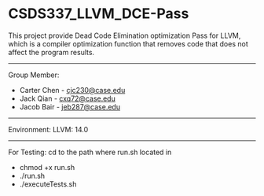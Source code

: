 # CSDS337_LLVM_DCE-Pass

This project provide Dead Code Elimination optimization Pass for LLVM, which is a compiler optimization function that removes code that does not affect the program results.


---
Group Member:
- Carter Chen - cjc230@case.edu
- Jack Qian - cxq72@case.edu
- Jacob Bair - jeb287@case.edu

---

Environment:
LLVM: 14.0

---
For Testing:
cd to the path where run.sh located in
- chmod +x run.sh
- ./run.sh
- ./executeTests.sh
